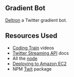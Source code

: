 ## Gradient Bot

[Deltron](https://twitter.com/deltron_f) a Twitter gradient bot.

## Resources Used

+ [Coding Train](http://thecodingtrain.com/) videos
+ [Twitter Streaming API](https://dev.twitter.com/streaming/overview) docs
+ All the [node](https://nodejs.org/en/)
+ [Deploying to Amazon EC2](http://shiffman.net/a2z/bot-ec2/)
+ NPM [Twit](https://www.npmjs.com/package/twit) package

